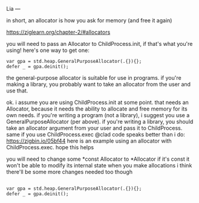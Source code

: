 Lia
—

in short, an allocator is how you ask for memory (and free it again)

https://ziglearn.org/chapter-2/#allocators

you will need to pass an Allocator to ChildProcess.init, if that's what you're using!
here's one way to get one:

```zig
var gpa = std.heap.GeneralPurposeAllocator(.{}){};
defer _ = gpa.deinit();
```

the general-purpose allocator is suitable for use in programs. if you're making a library, you probably want to take an allocator from the user and use that.

ok. i assume you are using ChildProcess.init at some point. that needs an Allocator, because it needs the ability to allocate and free memory for its own needs.
if you're writing a program (not a library), i suggest you use a GeneralPurposeAllocator (per above).
if you're writing a library, you should take an allocator argument from your user and pass it to ChildProcess.
same if you use ChildProcess.exec
@clad code speaks better than i do: https://zigbin.io/05bf44
here is an example using an allocator with ChildProcess.exec. hope this helps

you will need to change some *const Allocator to *Allocator
if it's const it won't be able to modify its internal state when you make allocations
i think there'll be some more changes needed too though

##

```zig
var gpa = std.heap.GeneralPurposeAllocator(.{}){};
defer _ = gpa.deinit();
```
